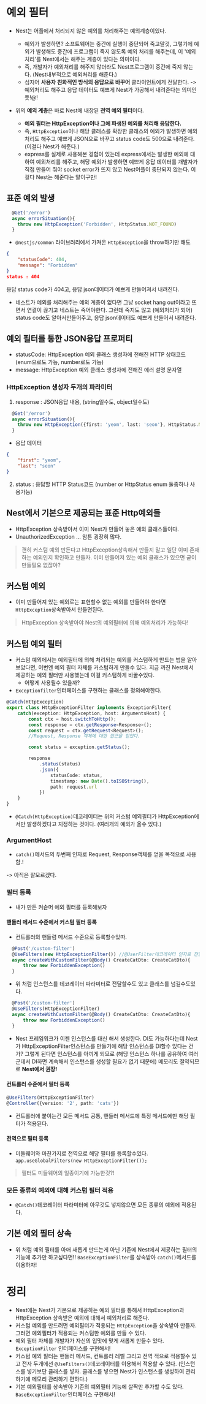 # 예외 필터
 
 - Nest는 어플에서 처리되지 않은 예외를 처리해주는 예외계층이있다.
    - 예외가 발생하면? 소프트웨어는 중간에 실행이 중단되어 죽고말것, 그렇기에 예외가 발생해도 중간에 프로그램이 죽지 않도록 예외 처리를 해주는데, 이 '예외 처리'를 Nest에서는 해주는 계층이 있다는 의미이다.
    - 즉, 개발자가 예외처리를 해주지 않더라도 Nest프로그램이 중간에 죽지 않는다. (Nest내부적으로 예외처리를 해준다.)
    - 심지어 **사용자 친화적인 방식의 응답으로 바꾸어** 클라이언트에게 전달한다. -> 예외처리도 해주고 응답 데이터도 예쁘게 Nest가 가공해서 내려준다는 의미인듯!@!


- 위의 **예외 계층**은 바로 Nest에 내장된 **전역 예외 필터**이다.
    - **예외 필터는 HttpException이나 그에 파생된 예외를 처리해 응답한다.**
    - 즉, `HttpException`이나 해당 클래스를 확장한 클래스의 예외가 발생하면 예외 처리도 해주고 예쁘게 JSON으로 바꾸고 status code도 500으로 내려준다. (이걸다 Nest가 해준다.)
    - express를 실제로 사용해본 경험이 있는데 express에서는 발생한 예외에 대하여 예외처리를 해주고, 해당 예외가 발생하면 예쁘게 응답 데이터를 개발자가 직접 만들어 줘야 socket error가 뜨지 않고 Nest어플이 중단되지 않는다. 이걸다 Nest는 해준다는 말이구만!

## 표준 예외 발생
```typescript
  @Get('/error')
  async errorSituation(){
    throw new HttpException('Forbidden', HttpStatus.NOT_FOUND)
  }
```
- `@nestjs/common` 라이브러리에서 가져온 `HttpException`을 throw하기만 해도 
```json
{
    "statusCode": 404,
    "message": "Forbidden"
}
status : 404
```
응답 status code가 404고, 응답 json데이터가 예쁘게 만들어져서 내려진다.

- 네스트가 예외를 처리해주는 예외 계층이 없다면 그냥 socket hang out이라고 뜨면서 연결이 끊기고 네스트는 죽어야한다. 그런데 죽지도 않고 (예외처리가 되어) status code도 알아서만들어주고, 응답 json데이터도 예쁘게 만들어서 내려준다.

## 예외 필터를 통한 JSON응답 프로퍼티
- statusCode: HttpException 예외 클래스 생성자에 전해진 HTTP 상태코드(enum으로도 가능, number로도 가능)
- message: HttpException 예외 클래스 생성자에 전해진 에러 설명 문자열

### HttpException 생성자 두개의 파라미터
1. response : JSON응답 내용, (string일수도, object일수도)
```typescript
  @Get('/error')
  async errorSituation(){
    throw new HttpException({first: 'yeom', last: 'seon'}, HttpStatus.NOT_FOUND) //첫번째 파라미터에 object를 넘길수도 있다.
  }
```

- 응답 데이터
```json
{
    "first": "yeom",
    "last": "seon"
}
```

2. status : 응답할 HTTP Status코드 (number or HttpStatus enum 둘중하나 사용가능)

## Nest에서 기본으로 제공되는 표준 Http예외들
- HttpException 상속받아서 이미 Nest가 만들어 놓은 예외 클래스들이다.
- UnauthorizedException ... 암튼 굉장히 많다.
> 괜히 커스텀 예외 만든다고 HttpException상속해서 만들지 말고 일단 이미 존재하는 예외인지 확인하고 만들자. 이미 만들어져 있는 예외 클래스가 있으면 굳이 만들필요 없잖아?

## 커스텀 예외
- 이미 만들어져 있는 예외로는 표현할수 없는 예외를 만들어야 한다면 `HttpException`상속받아서 만들면된다.
> HttpException 상속받아야 Nest의 예외필터에 의해 예외처리가 가능하다!

## 커스텀 예외 필터
- 커스텀 예외에서는 예외필터에 의해 처리되는 예외를 커스텀하게 만드는 법을 알아 보았다면, 이번엔 예외 필터 자체를 커스텀하게 만들수 있다. 지금 까진 Nest에서 제공하는 예외 필터만 사용했는데 이걸 커스텀하게 바꿀수있다.
    - 어떻게 사용될수 있을까?
- `Exceptionfilter`인터페이스를 구현하는 클래스를 정의해야한다.

```typescript
@Catch(HttpException)
export class HttpExceptionFilter implements ExceptionFilter{
    catch(exception: HttpException, host: ArgumentsHost) {
        const ctx = host.switchToHttp();
        const response = ctx.getResponse<Response>();
        const request = ctx.getRequest<Request>();
        //Request, Response 객체에 대한 접근을 얻었다.

        const status = exception.getStatus();

        response
            .status(status)
            .json({
                statusCode: status,
                timestamp: new Date().toISOString(),
                path: request.url
            })
    }
}
```
- `@Catch(HttpException)`데코레이터는 위의 커스텀 예외필터가 HttpException에서만 발생하곘다고 지정하는 것이다. (여러개의 예외가 올수 있다.)

### ArgumentHost
- `catch()`메서드의 두번째 인자로 Request, Response객체를 얻을 목적으로 사용함.!

-> 아직은 잘모르겠다.

### 필터 등록
- 내가 만든 커슽머 예외 필터를 등록해보쟈

#### 핸들러 메서드 수준에서 커스텀 필터 등록
- 컨트롤러의 핸들럼 메서드 수준으로 등록할수있따.

```typescript
  @Post('/custom-filter')
  @UseFilters(new HttpExceptionFilter()) //@UserFilter데코레이터 인자로 전달된 예외를 catch가 받아서 이것처것 처리하고 예외필터가 적용이되는구나
  async createWithCustomFilter(@Body() CreateCatDto: CreateCatDto){
      throw new ForbiddenException()
  }
```

- 위 처럼 인스턴스를 데코레이터 파라미터로 전달할수도 있고 클래스를 넘길수도있다.

```typescript
  @Post('/custom-filter')
  @UseFilters(HttpExceptionFilter)
  async createWithCustomFilter(@Body() CreateCatDto: CreateCatDto){
      throw new ForbiddenException()
  }
```
- Nest 프레임워크가 이젠 인스턴스를 대신 해서 생성한다. DI도 가능하다는데 Nest가 HttpExceptionFilter인스턴스를 만들기에 해당 인스턴스를 DI할수 있다는 건가? 그렇게 된다면 인스턴스를 아끼게 되므로 (해당 인스턴스 하나를 공유하여 여러 군데서 DI하면 계속해서 인스턴스를 생성할 필요가 없기 때문에) 메모리도 절약되므로 **Nest에서 권장!**

#### 컨트롤러 수준에서 필터 등록

```typescript
@UseFilters(HttpExceptionFilter)
@Controller({version: '2', path: 'cats'})
```
- 컨트롤러에 붙이는건 모든 메서드 공통, 핸들러 메서드에 특정 메서드에만 해당 필터가 적용된다.

#### 전역으로 필터 등록
- 미들웨어와 마찬가지로 전역으로 해당 필터를 등록할수있다.
`app.useGlobalFilters(new HttpExceptionFilter());`

> 필터도 미들웨어의 일종이기에 가능한것?!

### 모든 종류의 예외에 대해 커스텀 필터 적용
- `@Catch()`데코레이터 파라미터에 아무것도 넣지않으면 모든 종류의 예외에 적용된다.

## 기본 예외 필터 상속
- 위 처럼 예외 필터를 아애 새롭게 만드는게 아닌 기존에 Nest에서 제공하는 필터의 기능에 추가만 하고싶다면!! `BaseExceptionFilter`를 상속받아 `catch()`메서드를 이용하자!

# 정리
- Nest에는 Nest가 기본으로 제공하는 예외 필터를 통해서 HttpException과 HttpException 상속받은 예외에 대해서 예외처리르 해준다.
- 커스텀 예외를 만드려면 예외필터가 적용되는 `HttpException`을 상속받아 만들자. 그러면 예외필터가 적용되는 커스텀한 예외를 만들 수 있다.
- 예외 필터 자체를 개발자가 자신의 입맛에 맞게 새롭게 만들수 있다. `ExceptionFilter` 인터페이스를 구현해서!
- 커스텀 예외 필터는 핸들러 메서드, 컨트롤러 레벨 그리고 전역 적으로 적용할수 있고 전자 두개에선 `@UseFilters()`데코레이터를 이용해서 적용할 수 있다. (인스턴스를 넣기보단 클래스를 넣자. 클래스를 넣으면 Nest가 인스턴스를 생성하여 관리하기에 메모리 관리하기 편하다.)
- 기본 예외필터를 상속받아 기존의 예외필터 기능에 살짝만 추가할 수도 있다. `BaseExceptionFilter`인터페이스 구현해서!